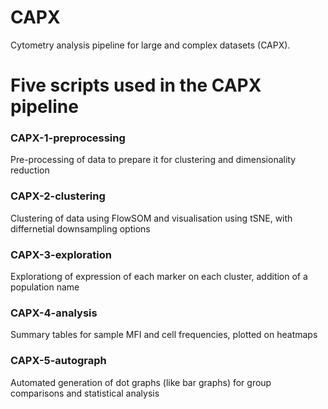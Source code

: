 # CAPX
Cytometry analysis pipeline for large and complex datasets (CAPX).



# Five scripts used in the CAPX pipeline

### CAPX-1-preprocessing

Pre-processing of data to prepare it for clustering and dimensionality reduction

### CAPX-2-clustering

Clustering of data using FlowSOM and visualisation using tSNE, with differnetial downsampling options

### CAPX-3-exploration

Explorationg of expression of each marker on each cluster, addition of a population name

### CAPX-4-analysis

Summary tables for sample MFI and cell frequencies, plotted on heatmaps

### CAPX-5-autograph

Automated generation of dot graphs (like bar graphs) for group comparisons and statistical analysis
